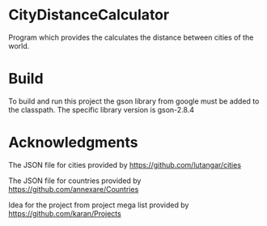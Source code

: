 # CityDistanceCalculator
Program which provides the calculates the distance between cities of the world.

# Build
To build and run this project the gson library from google must be added to the classpath.
The specific library version is gson-2.8.4

# Acknowledgments
The JSON file for cities provided by
https://github.com/lutangar/cities

The JSON file for countries provided by 
https://github.com/annexare/Countries

Idea for the project from project mega list provided by
https://github.com/karan/Projects